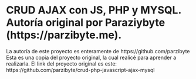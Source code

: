 <h1>CRUD AJAX con JS, PHP y MYSQL. Autoría original por Paraziybyte (https://parzibyte.me).</h1>
La autoría de este proyecto es enteramente de https://github.com/parzibyte
Esta es una copia del proyecto original, la cual realicé para aprender a realizarla.
El link del proyecto original es este: https://github.com/parzibyte/crud-php-javascript-ajax-mysql

